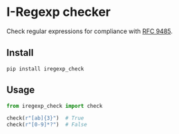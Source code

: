 # I-Regexp checker

Check regular expressions for compliance with [RFC 9485](https://datatracker.ietf.org/doc/html/rfc9485).

## Install

```
pip install iregexp_check
```

## Usage

```python
from iregexp_check import check

check(r"[ab]{3}")  # True
check(r"[0-9]*?")  # False
```
